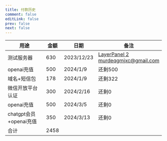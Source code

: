 ```yaml
---
title: 付款历史
comment: false
editLink: false
prev: false
next: false
---
```


| 用途                 | 金额   | 日期         | 备注                                                                               |
|--------------------|------|------------|----------------------------------------------------------------------------------|
| 测试服务器              | 630  | 2023/12/23 | [LayerPanel 2](https://www.layerpanel.com/dashboard) <br/> murdeqgmjxc@gmail.com |
| openai充值           | 500  | 2024/1/9   | 还剩500                                                                            |                                                        
| 域名+短信包             | 178  | 2024/1/9   | 还剩322                                                                            |                                                          
| 微信开放平台认证           | 300  | 2024/2/16  | 还剩0                                                                              |                                                          
| openai充值           | 500  | 2024/3/5   | 还剩0                                                                              |                                                  
| chatgpt会员+openai充值 | 350  | 2024/3/13  | 还剩0                                                                              |                                                  
| 合计                 | 2458 |            |                                                                                  |                                                  
